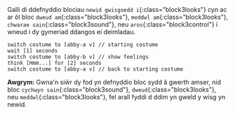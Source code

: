 
<div class="scratch-preview" style="margin-left: 15px;">
  <iframe allowtransparency="true" width="485" height="402" src="" frameborder="0"></iframe>
</div>

Galli di ddefnyddio blociau `newid gwisgoedd i`{:class="block3looks"} cyn ac ar ôl bloc `dweud am`{:class="block3looks"}, `meddwl am`{:class="block3looks"}, `chwarae sain`{:class="block3sound"}, neu `aros`{:class="block3control"} i wneud i dy gymeriad ddangos ei deimladau.

```blocks3
switch costume to [abby-a v] // starting costume
wait [1] seconds
switch costume to [abby-b v] // show feelings
think [Hmm...] for [2] seconds
switch costume to [abby-a v] // back to starting costume
```

**Awgrym:** Gwna'n siŵr dy fod yn defnyddio bloc sydd â gwerth amser, nid bloc `cychwyn sain`{:class="block3sound"}, `dweud`{:class="block3looks"}, neu `meddwl`{:class="block3looks"}, fel arall fyddi d ddim yn gweld y wisg yn newid.



